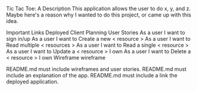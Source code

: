 Tic Tac Toe: A Description
This application allows the user to do x, y, and z. Maybe here's a reason why I wanted to do this project, or came up with this idea.

Important Links
Deployed Client
Planning
User Stories
As a user I want to sign in/up
As a user I want to Create a new < resource >
As a user I want to Read multiple < resources >
As a user I want to Read a single < resource >
As a user I want to Update a < resource > I own
As a user I want to Delete a < resource > I own
Wireframe
wireframe


 README.md must include wireframes and user stories.
 README.md must include an explanation of the app.
 README.md must include a link the deployed application.